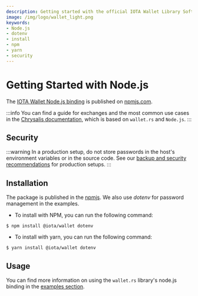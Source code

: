 ```yaml
---
description: Getting started with the official IOTA Wallet Library Software Node.js binding.
image: /img/logo/wallet_light.png
keywords:
- Node.js
- dotenv
- install
- npm
- yarn
- security
---
```

# Getting Started with Node.js

The [IOTA Wallet Node.js binding](https://www.npmjs.com/package/@iota/wallet) is published on [npmjs.com](https://www.npmjs.com/).

:::info
You can find a guide for exchanges and the most common use cases in the [Chrysalis documentation](https://chrysalis.docs.iota.org/guides/exchange_guide), which is based on `wallet.rs` and `Node.js`. 
:::

## Security

:::warning
In a production setup, do not store passwords in the host's environment variables or in the source code.  See our [backup and security recommendations](https://chrysalis.docs.iota.org/guides/backup_security) for production setups.
:::

## Installation

The package is published in the [npmjs](https://www.npmjs.com/package/@iota/wallet). We also use _dotenv_ for password management in the examples.

- To install with NPM, you can run the following command:
```
$ npm install @iota/wallet dotenv
```
- To install with yarn, you can run the following command:
```
$ yarn install @iota/wallet dotenv
```

## Usage
You can find more information on using the `wallet.rs` library's node.js binding in the [examples section](examples.mdx).
